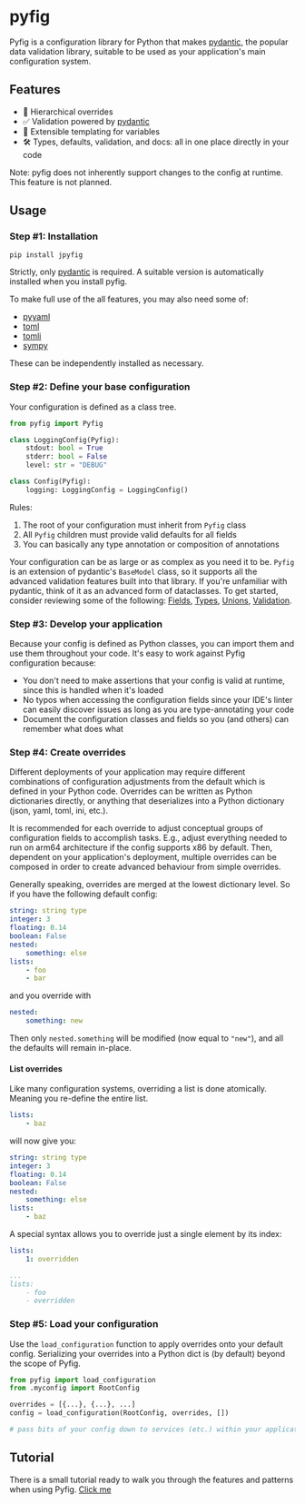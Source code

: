 # pyfig

Pyfig is a configuration library for Python that makes [pydantic](docs.pydantic.dev), the popular data validation
library, suitable to be used as your application's main configuration system.

## Features

- 📂 Hierarchical overrides
- ✅ Validation powered by [pydantic](https://docs.pydantic.dev/latest/)
- 📝 Extensible templating for variables
- 🛠️ Types, defaults, validation, and docs: all in one place directly in your code

Note: pyfig does not inherently support changes to the config at runtime. This feature is not planned.

## Usage

### Step #1: Installation

```shell
pip install jpyfig
```

Strictly, only [pydantic](https://docs.pydantic.dev/latest/) is required. A suitable version is automatically
installed when you install pyfig.

To make full use of the all features, you may also need some of:
- [pyyaml](https://pyyaml.org/)
- [toml](https://pypi.org/project/toml/)
- [tomli](https://pypi.org/project/tomli/)
- [sympy](https://www.sympy.org/en/index.html)

These can be independently installed as necessary.

### Step #2: Define your base configuration

Your configuration is defined as a class tree.

```python
from pyfig import Pyfig

class LoggingConfig(Pyfig):
    stdout: bool = True
    stderr: bool = False
    level: str = "DEBUG"

class Config(Pyfig):
    logging: LoggingConfig = LoggingConfig()
```

Rules:

1. The root of your configuration must inherit from `Pyfig` class
2. All `Pyfig` children must provide valid defaults for all fields
3. You can basically any type annotation or composition of annotations

Your configuration can be as large or as complex as you need it to be. `Pyfig` is an extension of pydantic's
`BaseModel` class, so it supports all the advanced validation features built into that library. If you're unfamiliar
with pydantic, think of it as an advanced form of dataclasses. To get started, consider reviewing some of the following:
[Fields](https://docs.pydantic.dev/latest/concepts/fields/),
[Types](https://docs.pydantic.dev/latest/concepts/types/),
[Unions](https://docs.pydantic.dev/latest/concepts/unions/),
[Validation](https://docs.pydantic.dev/latest/concepts/validators/).

### Step #3: Develop your application

Because your config is defined as Python classes, you can import them and use them throughout your code. It's easy to
work against Pyfig configuration because:

- You don't need to make assertions that your config is valid at runtime, since this is handled when it's loaded
- No typos when accessing the configuration fields since your IDE's linter can easily discover issues as long as you
  are type-annotating your code
- Document the configuration classes and fields so you (and others) can remember what does what

### Step #4: Create overrides

Different deployments of your application may require different combinations of configuration adjustments from the
default which is defined in your Python code. Overrides can be written as Python dictionaries directly, or anything
that deserializes into a Python dictionary (json, yaml, toml, ini, etc.).

It is recommended for each override to adjust conceptual groups of configuration fields to accomplish tasks. E.g.,
adjust everything needed to run on arm64 architecture if the config supports x86 by default. Then, dependent on your
application's deployment, multiple overrides can be composed in order to create advanced behaviour from simple
overrides.

Generally speaking, overrides are merged at the lowest dictionary level. So if you have the following default config:

```yaml
string: string type
integer: 3
floating: 0.14
boolean: False
nested:
    something: else
lists:
    - foo
    - bar
```

and you override with

```yaml
nested:
    something: new
```

Then only `nested.something` will be modified (now equal to `"new"`), and all the defaults will remain in-place.

#### List overrides

Like many configuration systems, overriding a list is done atomically. Meaning you re-define the entire list.

```yaml
lists:
    - baz
```

will now give you:

```yaml
string: string type
integer: 3
floating: 0.14
boolean: False
nested:
    something: else
lists:
    - baz
```

A special syntax allows you to override just a single element by its index:

```yaml
lists:
    1: overridden
```

```yaml
...
lists:
    - foo
    - overridden
```

### Step #5: Load your configuration

Use the `load_configuration` function to apply overrides onto your default config. Serializing your overrides
into a Python dict is (by default) beyond the scope of Pyfig.

```python
from pyfig import load_configuration
from .myconfig import RootConfig

overrides = [{...}, {...}, ...]
config = load_configuration(RootConfig, overrides, [])

# pass bits of your config down to services (etc.) within your application
```

## Tutorial

There is a small tutorial ready to walk you through the features and patterns when using Pyfig.
[Click me](https://github.com/just1ngray/pyfig/tree/master/tutorial)
